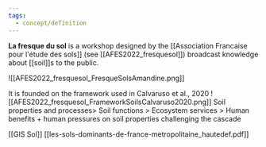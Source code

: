 ```yaml
---
tags:
  - concept/definition
---
```

**La fresque du sol** is a workshop designed by the [[Association Francaise pour l'étude des sols]] (see [[AFES2022_fresquesol]])  broadcast knowledge about [[soil]]s to the public.

![[AFES2022_fresquesol_FresqueSolsAmandine.png]]

It is founded on the framework used in Calvaruso et al., 2020
![[AFES2022_fresquesol_FrameworkSoilsCalvaruso2020.png]]
Soil properties and processes> Soil functions > Ecosystem services > Human benefits
\+ human pressures on soil properties challenging the cascade

[[GIS Sol]]
[[les-sols-dominants-de-france-metropolitaine_hautedef.pdf]]
